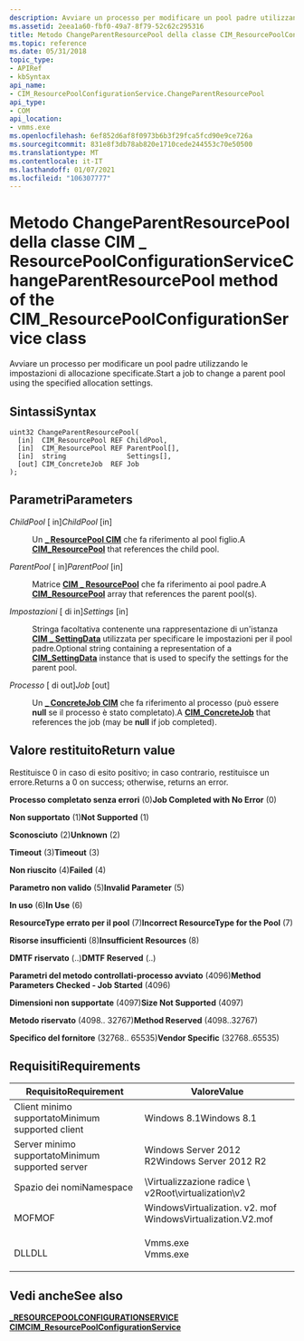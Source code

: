 ```yaml
---
description: Avviare un processo per modificare un pool padre utilizzando le impostazioni di allocazione specificate.
ms.assetid: 2eea1a60-fbf0-49a7-8f79-52c62c295316
title: Metodo ChangeParentResourcePool della classe CIM_ResourcePoolConfigurationService
ms.topic: reference
ms.date: 05/31/2018
topic_type:
- APIRef
- kbSyntax
api_name:
- CIM_ResourcePoolConfigurationService.ChangeParentResourcePool
api_type:
- COM
api_location:
- vmms.exe
ms.openlocfilehash: 6ef852d6af8f0973b6b3f29fca5fcd90e9ce726a
ms.sourcegitcommit: 831e8f3db78ab820e1710cede244553c70e50500
ms.translationtype: MT
ms.contentlocale: it-IT
ms.lasthandoff: 01/07/2021
ms.locfileid: "106307777"
---
```

# <a name="changeparentresourcepool-method-of-the-cim_resourcepoolconfigurationservice-class"></a><span data-ttu-id="0bc58-103">Metodo ChangeParentResourcePool della classe CIM \_ ResourcePoolConfigurationService</span><span class="sxs-lookup"><span data-stu-id="0bc58-103">ChangeParentResourcePool method of the CIM\_ResourcePoolConfigurationService class</span></span>

<span data-ttu-id="0bc58-104">Avviare un processo per modificare un pool padre utilizzando le impostazioni di allocazione specificate.</span><span class="sxs-lookup"><span data-stu-id="0bc58-104">Start a job to change a parent pool using the specified allocation settings.</span></span>

## <a name="syntax"></a><span data-ttu-id="0bc58-105">Sintassi</span><span class="sxs-lookup"><span data-stu-id="0bc58-105">Syntax</span></span>


```mof
uint32 ChangeParentResourcePool(
  [in]  CIM_ResourcePool REF ChildPool,
  [in]  CIM_ResourcePool REF ParentPool[],
  [in]  string               Settings[],
  [out] CIM_ConcreteJob  REF Job
);
```



## <a name="parameters"></a><span data-ttu-id="0bc58-106">Parametri</span><span class="sxs-lookup"><span data-stu-id="0bc58-106">Parameters</span></span>

<dl> <dt>

<span data-ttu-id="0bc58-107">*ChildPool* \[ in\]</span><span class="sxs-lookup"><span data-stu-id="0bc58-107">*ChildPool* \[in\]</span></span>
</dt> <dd>

<span data-ttu-id="0bc58-108">Un [**\_ ResourcePool CIM**](cim-resourcepool.md) che fa riferimento al pool figlio.</span><span class="sxs-lookup"><span data-stu-id="0bc58-108">A [**CIM\_ResourcePool**](cim-resourcepool.md) that references the child pool.</span></span>

</dd> <dt>

<span data-ttu-id="0bc58-109">*ParentPool* \[ in\]</span><span class="sxs-lookup"><span data-stu-id="0bc58-109">*ParentPool* \[in\]</span></span>
</dt> <dd>

<span data-ttu-id="0bc58-110">Matrice [**CIM \_ ResourcePool**](cim-resourcepool.md) che fa riferimento ai pool padre.</span><span class="sxs-lookup"><span data-stu-id="0bc58-110">A [**CIM\_ResourcePool**](cim-resourcepool.md) array that references the parent pool(s).</span></span>

</dd> <dt>

<span data-ttu-id="0bc58-111">*Impostazioni* \[ di in\]</span><span class="sxs-lookup"><span data-stu-id="0bc58-111">*Settings* \[in\]</span></span>
</dt> <dd>

<span data-ttu-id="0bc58-112">Stringa facoltativa contenente una rappresentazione di un'istanza [**CIM \_ SettingData**](cim-settingdata.md) utilizzata per specificare le impostazioni per il pool padre.</span><span class="sxs-lookup"><span data-stu-id="0bc58-112">Optional string containing a representation of a [**CIM\_SettingData**](cim-settingdata.md) instance that is used to specify the settings for the parent pool.</span></span>

</dd> <dt>

<span data-ttu-id="0bc58-113">*Processo* \[ di out\]</span><span class="sxs-lookup"><span data-stu-id="0bc58-113">*Job* \[out\]</span></span>
</dt> <dd>

<span data-ttu-id="0bc58-114">Un [**\_ ConcreteJob CIM**](cim-concretejob.md) che fa riferimento al processo (può essere **null** se il processo è stato completato).</span><span class="sxs-lookup"><span data-stu-id="0bc58-114">A [**CIM\_ConcreteJob**](cim-concretejob.md) that references the job (may be **null** if job completed).</span></span>

</dd> </dl>

## <a name="return-value"></a><span data-ttu-id="0bc58-115">Valore restituito</span><span class="sxs-lookup"><span data-stu-id="0bc58-115">Return value</span></span>

<span data-ttu-id="0bc58-116">Restituisce 0 in caso di esito positivo; in caso contrario, restituisce un errore.</span><span class="sxs-lookup"><span data-stu-id="0bc58-116">Returns a 0 on success; otherwise, returns an error.</span></span>

<dl> <dt>

<span data-ttu-id="0bc58-117">**Processo completato senza errori** (0)</span><span class="sxs-lookup"><span data-stu-id="0bc58-117">**Job Completed with No Error** (0)</span></span>
</dt> <dt>

<span data-ttu-id="0bc58-118">**Non supportato** (1)</span><span class="sxs-lookup"><span data-stu-id="0bc58-118">**Not Supported** (1)</span></span>
</dt> <dt>

<span data-ttu-id="0bc58-119">**Sconosciuto** (2)</span><span class="sxs-lookup"><span data-stu-id="0bc58-119">**Unknown** (2)</span></span>
</dt> <dt>

<span data-ttu-id="0bc58-120">**Timeout** (3)</span><span class="sxs-lookup"><span data-stu-id="0bc58-120">**Timeout** (3)</span></span>
</dt> <dt>

<span data-ttu-id="0bc58-121">**Non riuscito** (4)</span><span class="sxs-lookup"><span data-stu-id="0bc58-121">**Failed** (4)</span></span>
</dt> <dt>

<span data-ttu-id="0bc58-122">**Parametro non valido** (5)</span><span class="sxs-lookup"><span data-stu-id="0bc58-122">**Invalid Parameter** (5)</span></span>
</dt> <dt>

<span data-ttu-id="0bc58-123">**In uso** (6)</span><span class="sxs-lookup"><span data-stu-id="0bc58-123">**In Use** (6)</span></span>
</dt> <dt>

<span data-ttu-id="0bc58-124">**ResourceType errato per il pool** (7)</span><span class="sxs-lookup"><span data-stu-id="0bc58-124">**Incorrect ResourceType for the Pool** (7)</span></span>
</dt> <dt>

<span data-ttu-id="0bc58-125">**Risorse insufficienti** (8)</span><span class="sxs-lookup"><span data-stu-id="0bc58-125">**Insufficient Resources** (8)</span></span>
</dt> <dt>

<span data-ttu-id="0bc58-126">**DMTF riservato** (..)</span><span class="sxs-lookup"><span data-stu-id="0bc58-126">**DMTF Reserved** (..)</span></span>
</dt> <dt>

<span data-ttu-id="0bc58-127">**Parametri del metodo controllati-processo avviato** (4096)</span><span class="sxs-lookup"><span data-stu-id="0bc58-127">**Method Parameters Checked - Job Started** (4096)</span></span>
</dt> <dt>

<span data-ttu-id="0bc58-128">**Dimensioni non supportate** (4097)</span><span class="sxs-lookup"><span data-stu-id="0bc58-128">**Size Not Supported** (4097)</span></span>
</dt> <dt>

<span data-ttu-id="0bc58-129">**Metodo riservato** (4098.. 32767)</span><span class="sxs-lookup"><span data-stu-id="0bc58-129">**Method Reserved** (4098..32767)</span></span>
</dt> <dt>

<span data-ttu-id="0bc58-130">**Specifico del fornitore** (32768.. 65535)</span><span class="sxs-lookup"><span data-stu-id="0bc58-130">**Vendor Specific** (32768..65535)</span></span>
</dt> </dl>

## <a name="requirements"></a><span data-ttu-id="0bc58-131">Requisiti</span><span class="sxs-lookup"><span data-stu-id="0bc58-131">Requirements</span></span>



| <span data-ttu-id="0bc58-132">Requisito</span><span class="sxs-lookup"><span data-stu-id="0bc58-132">Requirement</span></span> | <span data-ttu-id="0bc58-133">Valore</span><span class="sxs-lookup"><span data-stu-id="0bc58-133">Value</span></span> |
|-------------------------------------|---------------------------------------------------------------------------------------------------------|
| <span data-ttu-id="0bc58-134">Client minimo supportato</span><span class="sxs-lookup"><span data-stu-id="0bc58-134">Minimum supported client</span></span><br/> | <span data-ttu-id="0bc58-135">Windows 8.1</span><span class="sxs-lookup"><span data-stu-id="0bc58-135">Windows 8.1</span></span><br/>                                                                                  |
| <span data-ttu-id="0bc58-136">Server minimo supportato</span><span class="sxs-lookup"><span data-stu-id="0bc58-136">Minimum supported server</span></span><br/> | <span data-ttu-id="0bc58-137">Windows Server 2012 R2</span><span class="sxs-lookup"><span data-stu-id="0bc58-137">Windows Server 2012 R2</span></span><br/>                                                                       |
| <span data-ttu-id="0bc58-138">Spazio dei nomi</span><span class="sxs-lookup"><span data-stu-id="0bc58-138">Namespace</span></span><br/>                | <span data-ttu-id="0bc58-139">\\Virtualizzazione radice \\ v2</span><span class="sxs-lookup"><span data-stu-id="0bc58-139">Root\\virtualization\\v2</span></span><br/>                                                                     |
| <span data-ttu-id="0bc58-140">MOF</span><span class="sxs-lookup"><span data-stu-id="0bc58-140">MOF</span></span><br/>                      | <dl> <span data-ttu-id="0bc58-141"><dt>WindowsVirtualization. v2. mof</dt></span><span class="sxs-lookup"><span data-stu-id="0bc58-141"><dt>WindowsVirtualization.V2.mof</dt></span></span> </dl> |
| <span data-ttu-id="0bc58-142">DLL</span><span class="sxs-lookup"><span data-stu-id="0bc58-142">DLL</span></span><br/>                      | <dl> <span data-ttu-id="0bc58-143"><dt>Vmms.exe</dt></span><span class="sxs-lookup"><span data-stu-id="0bc58-143"><dt>Vmms.exe</dt></span></span> </dl>                     |



## <a name="see-also"></a><span data-ttu-id="0bc58-144">Vedi anche</span><span class="sxs-lookup"><span data-stu-id="0bc58-144">See also</span></span>

<dl> <dt>

[<span data-ttu-id="0bc58-145">**\_RESOURCEPOOLCONFIGURATIONSERVICE CIM**</span><span class="sxs-lookup"><span data-stu-id="0bc58-145">**CIM\_ResourcePoolConfigurationService**</span></span>](cim-resourcepoolconfigurationservice.md)
</dt> </dl>

 

 




